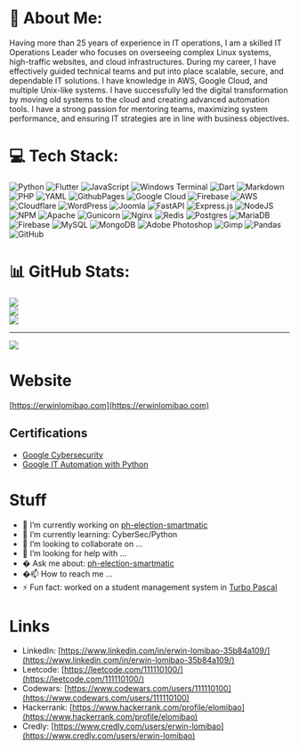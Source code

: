 # 💫 About Me:
Having more than 25 years of experience in IT operations, I am a skilled IT Operations Leader who focuses on overseeing complex Linux systems, high-traffic websites, and cloud infrastructures. During my career, I have effectively guided technical teams and put into place scalable, secure, and dependable IT solutions. I have knowledge in AWS, Google Cloud, and multiple Unix-like systems. I have successfully led the digital transformation by moving old systems to the cloud and creating advanced automation tools. I have a strong passion for mentoring teams, maximizing system performance, and ensuring IT strategies are in line with business objectives.


# 💻 Tech Stack:
![Python](https://img.shields.io/badge/python-3670A0?style=for-the-badge&logo=python&logoColor=ffdd54) ![Flutter](https://img.shields.io/badge/Flutter-%2302569B.svg?style=for-the-badge&logo=Flutter&logoColor=white) ![JavaScript](https://img.shields.io/badge/javascript-%23323330.svg?style=for-the-badge&logo=javascript&logoColor=%23F7DF1E) ![Windows Terminal](https://img.shields.io/badge/Windows%20Terminal-%234D4D4D.svg?style=for-the-badge&logo=windows-terminal&logoColor=white) ![Dart](https://img.shields.io/badge/dart-%230175C2.svg?style=for-the-badge&logo=dart&logoColor=white) ![Markdown](https://img.shields.io/badge/markdown-%23000000.svg?style=for-the-badge&logo=markdown&logoColor=white) ![PHP](https://img.shields.io/badge/php-%23777BB4.svg?style=for-the-badge&logo=php&logoColor=white) ![YAML](https://img.shields.io/badge/yaml-%23ffffff.svg?style=for-the-badge&logo=yaml&logoColor=151515) ![GithubPages](https://img.shields.io/badge/github%20pages-121013?style=for-the-badge&logo=github&logoColor=white) ![Google Cloud](https://img.shields.io/badge/GoogleCloud-%234285F4.svg?style=for-the-badge&logo=google-cloud&logoColor=white) ![Firebase](https://img.shields.io/badge/firebase-%23039BE5.svg?style=for-the-badge&logo=firebase) ![AWS](https://img.shields.io/badge/AWS-%23FF9900.svg?style=for-the-badge&logo=amazon-aws&logoColor=white) ![Cloudflare](https://img.shields.io/badge/Cloudflare-F38020?style=for-the-badge&logo=Cloudflare&logoColor=white) ![WordPress](https://img.shields.io/badge/WordPress-%23117AC9.svg?style=for-the-badge&logo=WordPress&logoColor=white) ![Joomla](https://img.shields.io/badge/joomla-%235091CD.svg?style=for-the-badge&logo=joomla&logoColor=white) ![FastAPI](https://img.shields.io/badge/FastAPI-005571?style=for-the-badge&logo=fastapi) ![Express.js](https://img.shields.io/badge/express.js-%23404d59.svg?style=for-the-badge&logo=express&logoColor=%2361DAFB) ![NodeJS](https://img.shields.io/badge/node.js-6DA55F?style=for-the-badge&logo=node.js&logoColor=white) ![NPM](https://img.shields.io/badge/NPM-%23CB3837.svg?style=for-the-badge&logo=npm&logoColor=white) ![Apache](https://img.shields.io/badge/apache-%23D42029.svg?style=for-the-badge&logo=apache&logoColor=white) ![Gunicorn](https://img.shields.io/badge/gunicorn-%298729.svg?style=for-the-badge&logo=gunicorn&logoColor=white) ![Nginx](https://img.shields.io/badge/nginx-%23009639.svg?style=for-the-badge&logo=nginx&logoColor=white) ![Redis](https://img.shields.io/badge/redis-%23DD0031.svg?style=for-the-badge&logo=redis&logoColor=white) ![Postgres](https://img.shields.io/badge/postgres-%23316192.svg?style=for-the-badge&logo=postgresql&logoColor=white) ![MariaDB](https://img.shields.io/badge/MariaDB-003545?style=for-the-badge&logo=mariadb&logoColor=white) ![Firebase](https://img.shields.io/badge/firebase-a08021?style=for-the-badge&logo=firebase&logoColor=ffcd34) ![MySQL](https://img.shields.io/badge/mysql-4479A1.svg?style=for-the-badge&logo=mysql&logoColor=white) ![MongoDB](https://img.shields.io/badge/MongoDB-%234ea94b.svg?style=for-the-badge&logo=mongodb&logoColor=white) ![Adobe Photoshop](https://img.shields.io/badge/adobe%20photoshop-%2331A8FF.svg?style=for-the-badge&logo=adobe%20photoshop&logoColor=white) ![Gimp](https://img.shields.io/badge/Gimp-657D8B?style=for-the-badge&logo=gimp&logoColor=FFFFFF) ![Pandas](https://img.shields.io/badge/pandas-%23150458.svg?style=for-the-badge&logo=pandas&logoColor=white) ![GitHub](https://img.shields.io/badge/github-%23121011.svg?style=for-the-badge&logo=github&logoColor=white)
# 📊 GitHub Stats:
![](https://github-readme-stats.vercel.app/api?username=111110100&theme=nord&hide_border=false&include_all_commits=true&count_private=true)<br/>
![](https://github-readme-streak-stats.herokuapp.com/?user=111110100&theme=nord&hide_border=false)<br/>
![](https://github-readme-stats.vercel.app/api/top-langs/?username=111110100&theme=nord&hide_border=false&include_all_commits=true&count_private=true&layout=compact)

---
[![](https://visitcount.itsvg.in/api?id=111110100&icon=0&color=0)](https://visitcount.itsvg.in)

# Website
[https://erwinlomibao.com](https://erwinlomibao.com)
## Certifications
* [Google Cybersecurity](https://www.credly.com/badges/e8603f3b-24e4-406c-84b6-94a032ba7264/public_url)
* [Google IT Automation with Python](https://www.credly.com/badges/9ba8feb9-d00c-4bb7-ba29-bae37aac190a/public_url)
# Stuff
- 🔭 I’m currently working on [ph-election-smartmatic](https://github.com/111110100/ph-election-smartmatic)
- 🌱 I’m currently learning: CyberSec/Python
- 👯 I’m looking to collaborate on ...
- 🤔 I’m looking for help with ...
- � Ask me about: [ph-election-smartmatic](https://github.com/111110100/ph-election-smartmatic)
- �📫 How to reach me ...
- ⚡ Fun fact: worked on a student management system in [Turbo Pascal](https://en.wikipedia.org/wiki/Turbo_Pascal)
# Links
- LinkedIn: [https://www.linkedin.com/in/erwin-lomibao-35b84a109/](https://www.linkedin.com/in/erwin-lomibao-35b84a109/)
- Leetcode: [https://leetcode.com/111110100/](https://leetcode.com/111110100/)
- Codewars: [https://www.codewars.com/users/111110100](https://www.codewars.com/users/111110100)
- Hackerrank: [https://www.hackerrank.com/profile/elomibao](https://www.hackerrank.com/profile/elomibao)
- Credly: [https://www.credly.com/users/erwin-lomibao](https://www.credly.com/users/erwin-lomibao)
